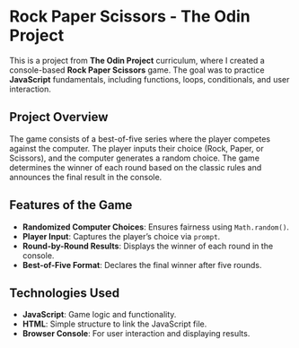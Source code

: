 # Rock Paper Scissors - The Odin Project

This is a project from **The Odin Project** curriculum, where I created a console-based **Rock Paper Scissors** game. The goal was to practice **JavaScript** fundamentals, including functions, loops, conditionals, and user interaction.

## Project Overview

The game consists of a best-of-five series where the player competes against the computer. The player inputs their choice (Rock, Paper, or Scissors), and the computer generates a random choice. The game determines the winner of each round based on the classic rules and announces the final result in the console.

## Features of the Game

- **Randomized Computer Choices**: Ensures fairness using `Math.random()`.
- **Player Input**: Captures the player’s choice via `prompt`.
- **Round-by-Round Results**: Displays the winner of each round in the console.
- **Best-of-Five Format**: Declares the final winner after five rounds.

## Technologies Used

- **JavaScript**: Game logic and functionality.
- **HTML**: Simple structure to link the JavaScript file.
- **Browser Console**: For user interaction and displaying results.
